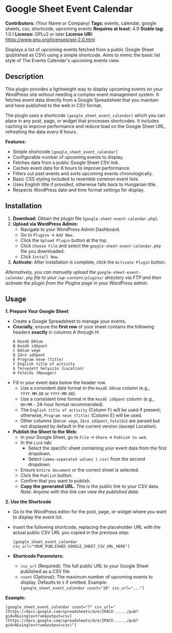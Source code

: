 # Google Sheet Event Calendar

**Contributors:** (Your Name or Company)
**Tags:** events, calendar, google sheets, csv, shortcode, upcoming events
**Requires at least:** 4.9
**Stable tag:** 1.0.1
**License:** GPLv2 or later
**License URI:** https://www.gnu.org/licenses/gpl-2.0.html

Displays a list of upcoming events fetched from a public Google Sheet (published as CSV) using a simple shortcode. Aims to mimic the basic list style of The Events Calendar's upcoming events view.

## Description

This plugin provides a lightweight way to display upcoming events on your WordPress site without needing a complex event management system. It fetches event data directly from a Google Spreadsheet that you maintain and have published to the web in CSV format.

The plugin uses a shortcode `[google_sheet_event_calendar]` which you can place in any post, page, or widget that processes shortcodes. It includes caching to improve performance and reduce load on the Google Sheet URL, refreshing the data every 6 hours.

**Features:**

* Simple shortcode `[google_sheet_event_calendar]`
* Configurable number of upcoming events to display.
* Fetches data from a public Google Sheet CSV link.
* Caches event data for 6 hours to improve performance.
* Filters out past events and sorts upcoming events chronologically.
* Basic CSS styling included to resemble common event lists.
* Uses English title if provided, otherwise falls back to Hungarian title.
* Respects WordPress date and time format settings for display.

## Installation

1.  **Download:** Obtain the plugin file (`google-sheet-event-calendar.php`).
2.  **Upload via WordPress Admin:**
    * Navigate to your WordPress Admin Dashboard.
    * Go to `Plugins` -> `Add New`.
    * Click the `Upload Plugin` button at the top.
    * Click `Choose File` and select the `google-sheet-event-calendar.php` file you downloaded.
    * Click `Install Now`.
3.  **Activate:** After installation is complete, click the `Activate Plugin` button.

*Alternatively, you can manually upload the `google-sheet-event-calendar.php` file to your `/wp-content/plugins/` directory via FTP and then activate the plugin from the Plugins page in your WordPress admin.*

## Usage

**1. Prepare Your Google Sheet**

* Create a Google Spreadsheet to manage your events.
* **Crucially**, ensure the **first row** of your sheet contains the following headers **exactly** in columns A through H:
    ```
    A Kezdő DÁtum
    B Kezdő időpont
    C Dátum vége
    D Záró időpont
    E Program neve (Title)
    F English title of activity
    G Tervezett helyszín (Location)
    H Felelős (Manager)
    ```
* Fill in your event data below the header row.
    * Use a consistent date format in the `Kezdő DÁtum` column (e.g., `YYYY.MM.DD` or `YYYY-MM-DD`).
    * Use a consistent time format in the `Kezdő időpont` column (e.g., `HH:MM` - 24-hour format recommended).
    * The `English title of activity` (Column F) will be used if present; otherwise, `Program neve (Title)` (Column E) will be used.
    * Other columns (`Dátum vége`, `Záró időpont`, `Felelős`) are parsed but not displayed by default in the current version (except Location).
* **Publish the Sheet to the Web:**
    * In your Google Sheet, go to `File` -> `Share` -> `Publish to web`.
    * In the `Link` tab:
        * Select the specific sheet containing your event data from the first dropdown.
        * Select `Comma-separated values (.csv)` from the second dropdown.
    * Ensure `Entire document` or the correct sheet is selected.
    * Click the `Publish` button.
    * Confirm that you want to publish.
    * **Copy the generated URL.** This is the public link to your CSV data. *Note: Anyone with this link can view the published data.*

**2. Use the Shortcode**

* Go to the WordPress editor for the post, page, or widget where you want to display the event list.
* Insert the following shortcode, replacing the placeholder URL with the actual public CSV URL you copied in the previous step:

    ```shortcode
    [google_sheet_event_calendar csv_url="YOUR_PUBLISHED_GOOGLE_SHEET_CSV_URL_HERE"]
    ```

* **Shortcode Parameters:**
    * `csv_url` (Required): The full public URL to your Google Sheet published as a CSV file.
    * `count` (Optional): The maximum number of upcoming events to display. Defaults to `5` if omitted. Example: `[google_sheet_event_calendar count="10" csv_url="..."]`

**Example:**

```shortcode
[google_sheet_event_calendar count="7" csv_url="[https://docs.google.com/spreadsheets/d/e/2PACX-...../pub?gid=0&single=true&output=csv](https://docs.google.com/spreadsheets/d/e/2PACX-...../pub?gid=0&single=true&output=csv)"]